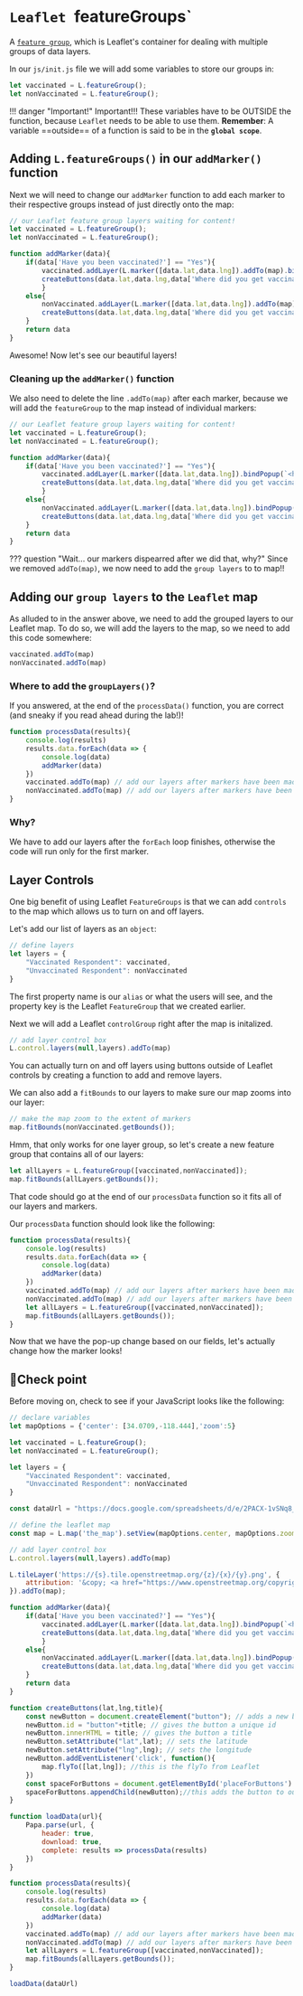 # `Leaflet `featureGroups`

A [`feature group`](https://leafletjs.com/reference.html#featuregroup), which is Leaflet's container for dealing with multiple groups of data layers.

In our `js/init.js` file we will add some variables to store our groups in: 
```js
let vaccinated = L.featureGroup();
let nonVaccinated = L.featureGroup();
```

!!! danger "Important!"
    Important!!! These variables have to be OUTSIDE the function, because `Leaflet` needs to be able to use them. **Remember**: A variable ==outside== of a function is said to be in the **`global scope`**.

## Adding `L.featureGroups()` in our `addMarker()` function

Next we will need to change our `addMarker` function to add each marker to their respective groups instead of just directly onto the map:

```js
// our Leaflet feature group layers waiting for content!
let vaccinated = L.featureGroup();
let nonVaccinated = L.featureGroup();

function addMarker(data){
    if(data['Have you been vaccinated?'] == "Yes"){
        vaccinated.addLayer(L.marker([data.lat,data.lng]).addTo(map).bindPopup(`<h2>Vaccinated</h2>`))
        createButtons(data.lat,data.lng,data['Where did you get vaccinated?'])
        }
    else{
        nonVaccinated.addLayer(L.marker([data.lat,data.lng]).addTo(map).bindPopup(`<h2>Unvaccinated</h2>`))
        createButtons(data.lat,data.lng,data['Where did you get vaccinated?'])
    }
    return data
}
```

Awesome! Now let's see our beautiful layers!

### Cleaning up the `addMarker()` function

We also need to delete the line `.addTo(map)` after each marker, because we will add the `featureGroup` to the map instead of individual markers:

```js hl_lines="7 11"
// our Leaflet feature group layers waiting for content!
let vaccinated = L.featureGroup();
let nonVaccinated = L.featureGroup();

function addMarker(data){
    if(data['Have you been vaccinated?'] == "Yes"){
        vaccinated.addLayer(L.marker([data.lat,data.lng]).bindPopup(`<h2>Vaccinated</h2>`))
        createButtons(data.lat,data.lng,data['Where did you get vaccinated?'])
        }
    else{
        nonVaccinated.addLayer(L.marker([data.lat,data.lng]).bindPopup(`<h2>Unvaccinated</h2>`))
        createButtons(data.lat,data.lng,data['Where did you get vaccinated?'])
    }
    return data
}
```

??? question "Wait... our markers dispearred after we did that, why?"
    Since we removed `addTo(map)`, we now need to add the `group layers` to to map!!

## Adding our `group layers` to the `Leaflet` map

As alluded to in the answer above, we need to add the grouped layers to our Leaflet map. To do so, we will add the layers to the map, so we need to add this code somewhere:

``` js
vaccinated.addTo(map)
nonVaccinated.addTo(map)
```

### Where to add the `groupLayers()`?

If you answered, at the end of the `processData()` function, you are correct (and sneaky if you read ahead during the lab!)!

```js
function processData(results){
    console.log(results)
    results.data.forEach(data => {
        console.log(data)
        addMarker(data)
    })
    vaccinated.addTo(map) // add our layers after markers have been made
    nonVaccinated.addTo(map) // add our layers after markers have been made  
}
```

### Why?

We have to add our layers after the `forEach` loop finishes, otherwise the code will run only for the first marker.

## Layer Controls
One big benefit of using Leaflet `FeatureGroups` is that we can add `controls` to the map which allows us to turn on and off layers.

Let's add our list of layers as an `object`:
```js
// define layers
let layers = {
	"Vaccinated Respondent": vaccinated,
	"Unvaccinated Respondent": nonVaccinated
}
```

The first property name is our `alias` or what the users will see, and the property key is the Leaflet `FeatureGroup` that we created earlier.

Next we will add a Leaflet `controlGroup` right after the map is initalized.

```js
// add layer control box
L.control.layers(null,layers).addTo(map)
```

You can actually turn on and off layers using buttons outside of Leaflet controls by creating a function to add and remove layers.

We can also add a `fitBounds` to our layers to make sure our map zooms into our layer:

```js
// make the map zoom to the extent of markers
map.fitBounds(nonVaccinated.getBounds());
```

Hmm, that only works for one layer group, so let's create a new feature group that contains all of our layers:

```js
let allLayers = L.featureGroup([vaccinated,nonVaccinated]);
map.fitBounds(allLayers.getBounds());     
```

That code should go at the end of our `processData` function so it fits all of our layers and markers.

Our `processData` function should look like the following:

```js
function processData(results){
    console.log(results)
    results.data.forEach(data => {
        console.log(data)
        addMarker(data)
    })
    vaccinated.addTo(map) // add our layers after markers have been made
    nonVaccinated.addTo(map) // add our layers after markers have been made  
    let allLayers = L.featureGroup([vaccinated,nonVaccinated]);
    map.fitBounds(allLayers.getBounds());
}
```

Now that we have the pop-up change based on our fields, let's actually change how the marker looks!

## 🏁Check point

Before moving on, check to see if your JavaScript looks like the following:

```js title="js/init.js" linenums="1" hl_lines="4-5 17-18 26 30 63-66"
// declare variables
let mapOptions = {'center': [34.0709,-118.444],'zoom':5}

let vaccinated = L.featureGroup();
let nonVaccinated = L.featureGroup();

let layers = {
	"Vaccinated Respondent": vaccinated,
	"Unvaccinated Respondent": nonVaccinated
}

const dataUrl = "https://docs.google.com/spreadsheets/d/e/2PACX-1vSNq8_prhrSwK3CnY2pPptqMyGvc23Ckc5MCuGMMKljW-dDy6yq6j7XAT4m6GG69CISbD6kfBF0-ypS/pub?output=csv"

// define the leaflet map
const map = L.map('the_map').setView(mapOptions.center, mapOptions.zoom);

// add layer control box
L.control.layers(null,layers).addTo(map)

L.tileLayer('https://{s}.tile.openstreetmap.org/{z}/{x}/{y}.png', {
    attribution: '&copy; <a href="https://www.openstreetmap.org/copyright">OpenStreetMap</a> contributors'
}).addTo(map);

function addMarker(data){
    if(data['Have you been vaccinated?'] == "Yes"){
        vaccinated.addLayer(L.marker([data.lat,data.lng]).bindPopup(`<h2>Vaccinated</h2>`))
        createButtons(data.lat,data.lng,data['Where did you get vaccinated?'])
        }
    else{
        nonVaccinated.addLayer(L.marker([data.lat,data.lng]).bindPopup(`<h2>Unvaccinated</h2>`))
        createButtons(data.lat,data.lng,data['Where did you get vaccinated?'])
    }
    return data
}

function createButtons(lat,lng,title){
    const newButton = document.createElement("button"); // adds a new button
    newButton.id = "button"+title; // gives the button a unique id
    newButton.innerHTML = title; // gives the button a title
    newButton.setAttribute("lat",lat); // sets the latitude 
    newButton.setAttribute("lng",lng); // sets the longitude 
    newButton.addEventListener('click', function(){
        map.flyTo([lat,lng]); //this is the flyTo from Leaflet
    })
    const spaceForButtons = document.getElementById('placeForButtons')
    spaceForButtons.appendChild(newButton);//this adds the button to our page.
}

function loadData(url){
    Papa.parse(url, {
        header: true,
        download: true,
        complete: results => processData(results)
    })
}

function processData(results){
    console.log(results)
    results.data.forEach(data => {
        console.log(data)
        addMarker(data)
    })
    vaccinated.addTo(map) // add our layers after markers have been made
    nonVaccinated.addTo(map) // add our layers after markers have been made  
    let allLayers = L.featureGroup([vaccinated,nonVaccinated]);
    map.fitBounds(allLayers.getBounds());
}

loadData(dataUrl)
```